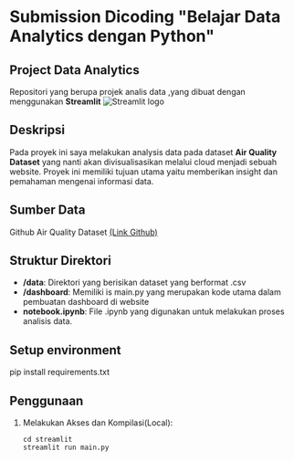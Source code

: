 # Submission Dicoding "Belajar Data Analytics dengan Python"

## Project Data Analytics

 Repositori yang berupa projek analis data ,yang dibuat dengan menggunakan **Streamlit** <img src="https://user-images.githubusercontent.com/7164864/217935870-c0bc60a3-6fc0-4047-b011-7b4c59488c91.png" alt="Streamlit logo"></img>

 ## Deskripsi

 Pada proyek ini saya melakukan analysis data pada dataset **Air Quality Dataset** yang nanti akan divisualisasikan melalui cloud menjadi sebuah website. Proyek ini memiliki tujuan utama yaitu  memberikan insight dan pemahaman mengenai informasi data.

 ## Sumber Data

 Github Air Quality Dataset [(Link Github)](https://github.com/marceloreis/HTI/tree/master)

## Struktur Direktori
- **/data**: Direktori yang berisikan dataset yang berformat .csv
- **/dashboard**: Memiliki is main.py yang merupakan kode utama dalam pembuatan dashboard di website
- **notebook.ipynb**: File .ipynb yang digunakan untuk melakukan proses analisis data.

## Setup environment
pip install requirements.txt

## Penggunaan
1. Melakukan Akses dan Kompilasi(Local):

    ```shell
    cd streamlit
    streamlit run main.py
    ```
